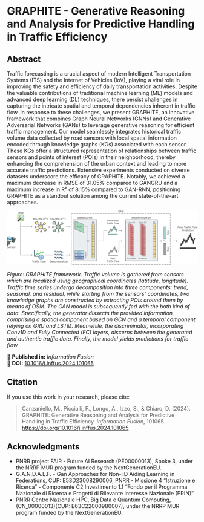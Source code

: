 # GRAPHITE - Generative Reasoning and Analysis for Predictive Handling in Traffic Efficiency

## Abstract
Traffic forecasting is a crucial aspect of modern Intelligent Transportation Systems (ITS) and the Internet of Vehicles (IoV), playing a vital role in improving the safety and efficiency of daily transportation activities. Despite the valuable contributions of traditional machine learning (ML) models and advanced deep learning (DL) techniques, there persist challenges in capturing the intricate spatial and temporal dependencies inherent in traffic flow. In response to these challenges, we present GRAPHITE, an innovative framework that combines Graph Neural Networks (GNNs) and Generative Adversarial Networks (GANs) to leverage generative reasoning for efficient traffic management. Our model seamlessly integrates historical traffic volume data collected by road sensors with local spatial information encoded through knowledge graphs (KGs) associated with each sensor. These KGs offer a structured representation of relationships between traffic sensors and points of interest (POIs) in their neighborhood, thereby enhancing the comprehension of the urban context and leading to more accurate traffic predictions. Extensive experiments conducted on diverse datasets underscore the efficacy of GRAPHITE. Notably, we achieved a maximum decrease in RMSE of 31.05% compared to GANGRU and a maximum increase in R² of 8.15% compared to GAN-RNN, positioning GRAPHITE as a standout solution among the current state-of-the-art approaches. 

![Generative Architecture for Traffic Forecasting](graphite_framework.png)  

*Figure: GRAPHITE framework. Traffic volume is gathered from sensors which are localized using geographical coordinates (latitude, longitude). Traffic time series undergo decomposition into three components: trend, seasonal, and residual, while starting from the sensors’ coordinates, two knowledge graphs are constructed by extracting POIs around them by means of OSM. The GAN model is subsequently fed with the both kind of data. Specifically, the generator dissects the provided information, comprising a spatial component based on GCN and a temporal component relying on GRU and LSTM. Meanwhile, the discriminator, incorporating Conv1D and Fully Connected (FC) layers, discerns between the generated and authentic traffic data. Finally, the model yields predictions for traffic flow.*

📄 **Published in:** *Information Fusion*  
🔗 **DOI:** [10.1016/j.inffus.2024.101065](https://doi.org/10.1016/j.inffus.2024.101065)  

## Citation
If you use this work in your research, please cite:

> Canzaniello, M., Piccialli, F., Longo, A., Izzo, S., & Chiaro, D. (2024). GRAPHITE: Generative Reasoning and Analysis for Predictive Handling in Traffic Efficiency. *Information Fusion*, 101065. https://doi.org/10.1016/j.inffus.2024.101065

## Acknowledgments
- PNRR project FAIR -  Future AI Research (PE00000013), Spoke 3, under the NRRP MUR program funded by the NextGenerationEU.
- G.A.N.D.A.L.F. - Gan Approaches for Non-iiD Aiding Learning in Federations, CUP: E53D23008290006, PNRR - Missione 4 “Istruzione e Ricerca” - Componente C2 Investimento 1.1 “Fondo per il Programma Nazionale di Ricerca e Progetti di Rilevante Interesse Nazionale (PRIN)”.
- PNRR Centro Nazionale HPC, Big Data e Quantum Computing, (CN\_00000013)(CUP: E63C22000980007), under the NRRP MUR program funded by the NextGenerationEU.
